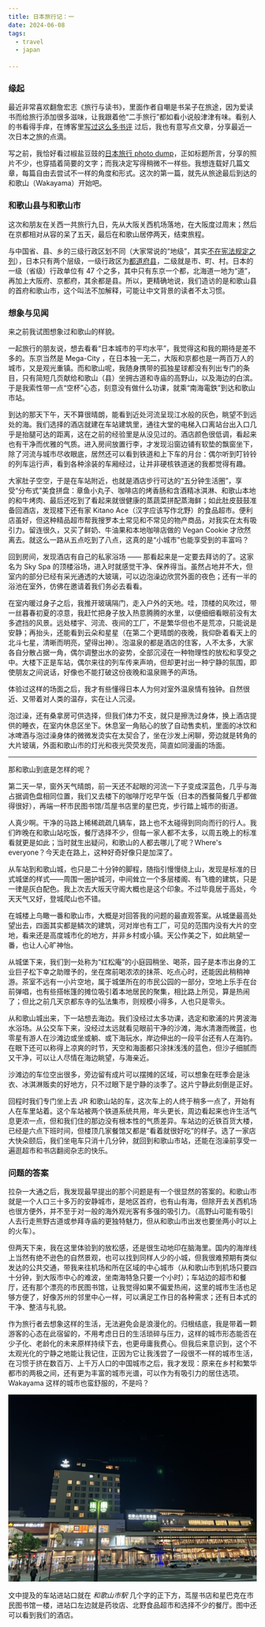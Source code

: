 ```yaml
---
title: 日本旅行记：一
date: 2024-06-08
tags:
  - travel
  - japan

---
```


### 缘起
最近非常喜欢翻詹宏志《旅行与读书》，里面作者自嘲是书呆子在旅途，因为爱读书而给旅行添加很多滋味，让我跟着他“二手旅行”都如看小说般津津有味。看别人的书看得手痒，在博客里[写过这么多书评](../tag/book-review/) 过后，我也有意写点文章，分享最近一次日本之旅的点滴。

写之前，我恰好看过椒盐豆豉的[日本旅行 photo dump](https://blog.douchi.space/japan-2023/#gsc.tab=0)，正如标题所言，分享的照片不少，也穿插着简要的文字；而我决定写得稍微不一样些。我想连载好几篇文章，每篇自由去尝试不一样的角度和形式。这次的第一篇，就先从旅途最后到达的和歌山（Wakayama）开始吧。

### 和歌山县与和歌山市
这次和朋友在关西一共旅行九日，先从大阪关西机场落地，在大阪度过周末；然后在京都相对从容的呆了五天，最后在和歌山居停两天，结束旅程。

与中国省、县、乡的三级行政区划不同（大家常说的“地级”，其实[不在宪法规定之列](https://zh.wikipedia.org/wiki/中华人民共和国行政区划)），日本只有两个层级，一级行政区为[都道府县](https://zh.wikipedia.org/wiki/都道府縣)，二级就是市、町、村。日本的一级（省级）行政单位有 47 个之多，其中只有东京一个都，北海道一地为“道”，再加上大阪府、京都府，其余都是县。所以，更精确地说，我们造访的是和歌山县的首府和歌山市，这个叫法不加解释，可能让中文背景的读者不太习惯。

### 想象与见闻
来之前我试图想象过和歌山的样貌。

一起旅行的朋友说，想去看看“日本城市的平均水平”，我觉得这和我的期待是差不多的。东京当然是 Mega-City ，在日本独一无二，大阪和京都也是一两百万人的城市，又是观光重镇。而和歌山呢，我随身携带的孤独星球都没有列出专门的条目，只有简短几页献给和歌山（县）坐拥古道和寺庙的高野山，以及海边的白滨。于是我索性带一点“空杯”心态，刻意没有做什么功课，就乘“南海電鉄”到达和歌山市站。

到达的那天下午，天不算很晴朗，能看到近处河流呈现江水般的灰色，眺望不到远处的海。我们选择的酒店就建在车站建筑里，通往大堂的电梯入口离站台出入口几乎是抬腿可达的距离，这在之前的经验里是从没见过的。酒店颜色很低调，看起来也有干净而优雅的气质。进入房间放置行李，才发现沿窗边铺有软垫的飘窗坐下，除了河流与城市尽收眼底，居然还可以看到铁道和上下车的月台：偶尔听到叮铃铃的列车运行声，看到各种涂装的车厢经过，让并非硬核铁道迷的我都觉得有趣。

大家肚子空空，于是在车站附近，也就是酒店步行可达的“五分钟生活圈”，享受“分布式”美食拼盘：章鱼小丸子、咖啡店的烤香肠和含酒精冰淇淋、和歌山本地的和牛烤肉、最后还吃到了看起来就很健康的蒸蔬菜拼配蒸海鲜；如此肚皮鼓鼓准备回酒店，发现楼下还有家 Kitano Ace（汉字应该写作北野）的食品超市。便利店虽好，但这种精品超市帮我搜罗本土常见和不常见的物产商品，对我实在太有吸引力。留连很久，又买了鲜奶、牛油果和本地咖啡店做的 Vegan Cookie 才欣然离去。就这么一路从五点吃到了八点，这真的是“小城市”也能享受到的丰富吗？

回到房间，发现酒店有自己的私家浴场 —— 那看起来是一定要去拜访的了。这家名为 Sky Spa 的顶楼浴场，进入时就感觉干净、保养得当。虽然占地并不大，但室内的部分已经有采光通透的大玻璃，可以边泡澡边欣赏外面的夜色；还有一半的浴池在室外，仿佛在邀请着我们务必去看看。

在室内暖过身子之后，我推开玻璃隔门，走入户外的天地。哇，顶楼的风吹过，带一丝暮春初夏的凉意，我赶忙把身子放入热意腾腾的水里，以便细细看眼前没有太多遮挡的风景。远处楼宇、河流、夜间的工厂，不是繁华但也不是荒凉，只能说是安静；再抬头，还能看到云朵和星星（在第二个更晴朗的夜晚，我仰卧着看天上的北斗七星，清晰而明亮，望得出神）。泡温泉的都是酒店的住客，人不太多，大家各自分散占据一角，偶尔调整出水的姿势，全部沉浸在一种物理性的放松和享受之中。大楼下正是车站，偶尔来往的列车传来声响，但却更衬出一种宁静的氛围，即使朋友之间说话，好像也不能打破这份夜晚和温泉赐予的声场。

体验过这样的场面之后，我才有些懂得日本人为何对室外温泉情有独钟。自然很近、又带着对人类的温存，实在让人沉浸。

泡过澡，还有桑拿房可供选择，但我们体力不支，就只是擦洗过身体，换上酒店提供的睡衣，在室内休息区坐下。休息室一角贴心的放了自动售卖机，里面的冰饮和冰啤酒与泡过澡身体的微微发烫实在太契合了，坐在沙发上闲聊，旁边就是转角的大片玻璃，外面和歌山市的灯光和夜光荧荧发亮，简直如同漫画的场面。

---

那和歌山到底是怎样的呢？

第二天一早，窗外天气晴朗，前一天还不起眼的河流一下子变成深蓝色，几乎与海占据调色盘相同位置，我们又去楼下的咖啡厅吃早午饭（日本的西餐简餐几乎都做得很好），再端一杯市民图书馆/茑屋书店里的星巴克，步行踏上城市的街道。

人真少啊。干净的马路上稀稀疏疏几辆车，路上也不太碰得到同向而行的行人。我们昨晚在和歌山站吃饭，餐厅选择不少，但每一家人都不太多，以周五晚上的标准看就更是如此；当时就生出疑问，和歌山的人都去哪儿了呢？Where's everyone？今天走在路上，这种好奇好像只是加深了。

从车站到和歌山城，也只是二十分钟的脚程，随指引慢慢绕上山，发现是标准的日式城堡的样式——周围一圈护城河，中间耸立一个多层楼阁、有飞檐的建筑，只是一律是灰白配色。我上次去大阪天守阁大概也是这个印象。不过毕竟居于高处，今天天气又好，登城爬山也不错。

在城楼上鸟瞰一番和歌山市，大概是对回答我的问题的最直观答案。从城堡最高处望出去，四面其实都是鳞次的建筑，河对岸也有工厂，可见的范围内没有大片的空地，看来还是高度城市化的地方，并非乡村或小镇。天公作美之下，如此眺望一番，也让人心旷神怡。

从城堡下来，我们到一处称为“红松庵”的小庭园稍坐、喝茶，园子是本市出身的工业巨子松下幸之助赠予的，坐在席前喝浓浓的抹茶、吃点心时，还能因此稍稍神游。茶室不远有一小片空地，属于城堡所在的市民公园的一部分，空地上乐手在台前弹唱，也有些搭帐篷的摊位吸引着本地居民的聚集，相比路上所见，算是热闹了；但比之前几天京都东寺的弘法集市，则规模小得多，人也只是零头。

从和歌山城出来，下一站想去海边。我们没经过太多功课，选定和歌浦的片男波海水浴场。从公交车下来，没经过太远就看见眼前干净的沙滩，海水清澈而微蓝，也零星有游人在沙滩边或坐或躺、或下海玩水，岸边伸出的一段平台还有人在海钓。在眼下还可以称得上凉爽的时节，天空和海面都只涂抹浅浅的蓝色，但沙子细腻而又干净，可以让人尽情在海边眺望，与海亲近。

沙滩边的车位空出很多，旁边留有成片可以摆摊的区域，可以想象在旺季会是泳衣、冰淇淋贩卖的好地方，只不过眼下是宁静的淡季了。这片宁静此刻倒是正好。

回程时我们专门坐上去 JR 和歌山站的车，这次车上的人终于稍多一点了，开始有人在车里站着。这个车站被两个铁道系统共用，年头更长，周边看起来也许生活气息更浓一点，但和我们住的那边没有根本性的气质差异。车站边的近铁百货大楼，已经是六点下班时间，但楼顶几家餐馆又都是“看着就很好吃”的样子。选了一家店大快朵颐后，我们坐电车只消十几分钟，就回到和歌山市站，还能在泡澡前享受一遍逛超市和书店翻阅杂志的快乐。

### 问题的答案
拉杂一大通之后，我发现最早提出的那个问题是有一个很显然的答案的。和歌山市就是一个人口三十多万的安静城市，是地区首府，也有山有海，但除开去关西机场也很方便外，并不至于对一般的海外观光客有多强的吸引力。（高野山可能有吸引人去行走熊野古道或参拜寺庙的更独特魅力，但从和歌山市出发也要坐两小时以上的火车）。

但两天下来，我在这里体验到的放松感，还是很生动地印在脑海里。国内的海岸线上当然有绝不逊色的自然景观，也可以找到同样人少的小城，但我很难预期有类似发达的公共交通，带我来往机场和所在区域的中心城市（从和歌山市到机场只要四十分钟，到大阪市中心的难波，坐南海特急只要一个小时）；车站边的超市和餐厅，还有那个漂亮的市民图书馆，让我觉得如果不偏爱热闹，这里的城市生活也足够方便了，好像苏州的邻里中心一样，可以满足工作日的各种需求；还有日本式的干净、整洁与礼貌。

作为旅行者去想象这样的生活，无法避免会是浪漫化的。归根结底，我是带着一颗游客的心态在此宿留的，不用考虑日日的生活琐碎与压力，这样的城市形态能否在少子化、老龄化的未来原样持续下去，也更毋庸我费心。但我后来意识到，这个不太观光化的宁静之地能让我记住，正因为它让我浅尝了一段很不一样的城市生活，在习惯于挤在数百万、上千万人口的中国城市之后，我才发现：原来在乡村和繁华都市的两极之间，还有更为丰富的城市光谱，可以作为有吸引力的居住选项。Wakayama 这样的城市也蛮舒服的，不是吗？

<img src="/images/wakayama-shi.jpeg" class="book_image">

文中提及的车站进站口就在 *和歌山市駅* 几个字的正下方，茑屋书店和星巴克在市民图书馆一楼，进站口左边就是药妆店、北野食品超市和选择不少的餐厅。图中还可以看到我们的酒店。